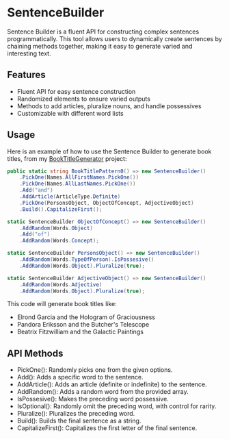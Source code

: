 # SentenceBuilder

Sentence Builder is a fluent API for constructing complex sentences programmatically. This tool allows users to dynamically create sentences by chaining methods together, making it easy to generate varied and interesting text.

## Features

- Fluent API for easy sentence construction
- Randomized elements to ensure varied outputs
- Methods to add articles, pluralize nouns, and handle possessives
- Customizable with different word lists

## Usage

Here is an example of how to use the Sentence Builder to generate book titles, from my [BookTitleGenerator](https://github.com/kedga/BookTitleGenerator) project:

```csharp
public static string BookTitlePattern0() => new SentenceBuilder()
    .PickOne(Names.AllFirstNames.PickOne())
    .PickOne(Names.AllLastNames.PickOne())
    .Add("and")
    .AddArticle(ArticleType.Definite)
    .PickOne(PersonsObject, ObjectOfConcept, AdjectiveObject)
    .Build().CapitalizeFirst();

static SentenceBuilder ObjectOfConcept() => new SentenceBuilder()
    .AddRandom(Words.Object)
    .Add("of")
    .AddRandom(Words.Concept);

static SentenceBuilder PersonsObject() => new SentenceBuilder()
    .AddRandom(Words.TypeOfPerson).IsPossesive()
    .AddRandom(Words.Object).Pluralize(true);

static SentenceBuilder AdjectiveObject() => new SentenceBuilder()
    .AddRandom(Words.Adjective)
    .AddRandom(Words.Object).Pluralize(true);
```

This code will generate book titles like:

- Elrond Garcia and the Hologram of Graciousness
- Pandora Eriksson and the Butcher's Telescope
- Beatrix Fitzwilliam and the Galactic Paintings

## API Methods

- PickOne(): Randomly picks one from the given options.
- Add(): Adds a specific word to the sentence.
- AddArticle(): Adds an article (definite or indefinite) to the sentence.
- AddRandom(): Adds a random word from the provided array.
- IsPossesive(): Makes the preceding word possessive.
- IsOptional(): Randomly omit the preceding word, with control for rarity.
- Pluralize(): Pluralizes the preceding word.
- Build(): Builds the final sentence as a string.
- CapitalizeFirst(): Capitalizes the first letter of the final sentence.

